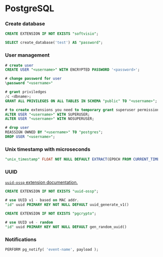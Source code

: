 # PostgreSQL

### Create database

```sql
CREATE EXTENSION IF NOT EXISTS "softvisio";

SELECT create_database('test') AS "password";
```

### User management

```sql
# create user
CREATE USER "<username>" WITH ENCRYPTED PASSWORD '<password>';

# change password for user
\password "<username>"

# grant priviledges
/c <dbname>;
GRANT ALL PRIVILEGES ON ALL TABLES IN SCHEMA "public" TO "<username>";

# to create extensions you need to temporary grant superuser permissions
ALTER USER "<username>" WITH SUPERUSER;
ALTER USER "<username>" WITH NOSUPERUSER;

# drop user
REASSIGN OWNED BY "<username>" TO "postgres";
DROP USER "<username>";
```

### Unix timestamp with microseconds

```sql
"unix_timestamp" FLOAT NOT NULL DEFAULT EXTRACT(EPOCH FROM CURRENT_TIMESTAMP),
```

### UUID

[`uuid-ossp` extension documentation.](https://www.postgresql.org/docs/current/static/uuid-ossp.html)

```sql
CREATE EXTENSION IF NOT EXISTS "uuid-ossp";

# use UUID v1 - based on MAC addr.
"id" uuid PRIMARY KEY NOT NULL DEFAULT uuid_generate_v1()

CREATE EXTENSION IF NOT EXISTS "pgcrypto";

# use UUID v4 - random
"id" uuid PRIMARY KEY NOT NULL DEFAULT gen_random_uuid()
```

### Notifications

```sql
PERFORM pg_notify( 'event-name', payload );
```
